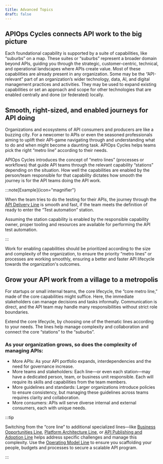 ```yaml
---
title: Advanced Topics
draft: false
---
```


## APIOps Cycles connects API work to the big picture

Each foundational capability is supported by a suite of capabilities, like “suburbs” on a map. These suites or “suburbs” represent a broader domain beyond APIs, guiding you through the strategic, customer-centric, technical, and operational landscapes where APIs create value. Most of these capabilities are already present in any organization. Some may be the “API-relevant” part of an organization’s wider technology, data, AI, and digital management practices and activities. They may be used to expand existing capabilities or set an approach and scope for other technologies that are enabled centrally and done (or federated) locally.

## Smooth, right-sized, and enabled journeys for API doing

Organizations and ecosystems of API consumers and producers are like a buzzing city. For a newcomer to APIs or even the seasoned professionals aiming to uplift their API-game navigating through and understanding what to do and when might become a daunting task. APIOps Cycles helps teams pick the right “metro line” according to their needs.

APIOps Cycles introduces the concept of “metro lines” (processes or workflows) that guide API teams through the relevant capability “stations” depending on the situation. How well the capabilities are enabled by the person/team responsible for that capability dictates how smooth the journey is for the API teams doing the API work.

:::note[Example]{icon="magnifier"}


When the team tries to do the testing for their APIs, the journey through the [API Delivery Line](../lines/delivery-line) is smooth and fast, if the team meets the definition of ready to enter the “Test automation” station. 

Assuming the station capability is enabled by the responsible capability owner, proper tooling and resources are available for performing the API test automation. 

:::

Work for enabling capabilities should be prioritized according to the size and complexity of the organization, to ensure the priority “metro lines” or processes are working smoothly, ensuring a better and faster API lifecycle towards the organization's outcomes.

## Grow your API work from a village to a metropolis

For startups or small internal teams, the core lifecycle, the “core metro line,”  made of the core capabilities might suffice. Here, the immediate stakeholders can manage decisions and tasks informally. Communication is direct, and the API team may handle many responsibilities without strict role boundaries. 

Extend the core lifecycle, by choosing one of the thematic lines according to your needs. The lines help manage complexity and collaboration and connect the core “stations” to the “suburbs”.

### As your organization grows, so does the complexity of managing APIs:

- More APIs: As your API portfolio expands, interdependencies and the need for governance increase.
- More teams and stakeholders: Each line—or even each station—may have a dedicated person, team, or business unit responsible. Each will require its skills and capabilities from the team members.
- More guidelines and standards: Larger organizations introduce policies to ensure consistency, but managing these guidelines across teams requires clarity and collaboration.
- More consumers: APIs will serve diverse internal and external consumers, each with unique needs.

:::tip

Switching from the “core line” to additional specialized lines—like [Business Opportunities Line](../lines/business-opportunities-line), [Platform Architecture Line](../lines/platform-architecture-line), or [API Publishing and Adoption Line](../lines/platform-architecture-line) helps address specific challenges and manage this complexity. Use the [Operating Model Line](../lines/operating-model-line) to ensure you scaffolding your people, budgets and processes to secure a scalable API program.

:::
